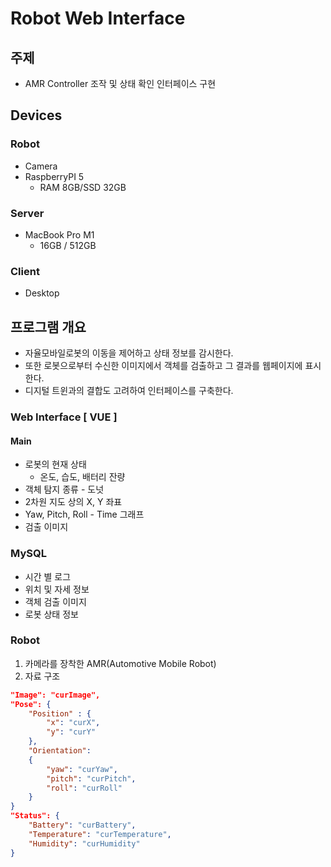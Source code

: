 # Robot Web Interface
## 주제
- AMR Controller 조작 및 상태 확인 인터페이스 구현

## Devices
### Robot
- Camera
- RaspberryPI 5 
    - RAM 8GB/SSD 32GB

### Server
- MacBook Pro M1
    - 16GB / 512GB

### Client
- Desktop

## 프로그램 개요
- 자율모바일로봇의 이동을 제어하고 상태 정보를 감시한다.
- 또한 로봇으로부터 수신한 이미지에서 객체를 검출하고 그 결과를 웹페이지에 표시한다.
- 디지털 트윈과의 결합도 고려하여 인터페이스를 구축한다.
### Web Interface [ VUE ]

#### Main
- 로봇의 현재 상태
    - 온도, 습도, 배터리 잔량
- 객체 탐지 종류 - 도넛
- 2차원 지도 상의 X, Y 좌표
- Yaw, Pitch, Roll - Time 그래프
- 검출 이미지 

### MySQL
- 시간 별 로그
- 위치 및 자세 정보
- 객체 검출 이미지
- 로봇 상태 정보

### Robot
1. 카메라를 장착한 AMR(Automotive Mobile Robot)
2. 자료 구조
```json
"Image": "curImage",
"Pose": {
    "Position" : {
        "x": "curX",
        "y": "curY"
    },
    "Orientation": 
    {
        "yaw": "curYaw",
        "pitch": "curPitch",
        "roll": "curRoll"
    }   
}
"Status": {
    "Battery": "curBattery",
    "Temperature": "curTemperature",
    "Humidity": "curHumidity"
}
```
